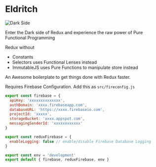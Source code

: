 # Eldritch

![Dark Side](https://s-media-cache-ak0.pinimg.com/736x/34/39/fd/3439fddbe50de2f8b99bb032c5cc9650.jpg)

Enter the Dark side of Redux and experience the raw power of Pure Functional Programming

Redux without

- Constants
- Selectors uses Functional Lenses instead
- ImmutableJS uses Pure Functions to manipulate store instead

An Awesome boilerplate to get things done with Redux faster.

Requires Firebase Configuration. Add this as `src/fireconfig.js`

```js
export const firebase = {
  apiKey: 'xxxxxxxxxxxxxx',
  authDomain: 'xxxx.firebaseapp.com',
  databaseURL: 'https://xxxx.firebaseio.com',
  projectId: 'xxxxx',
  storageBucket: 'xxxx.appspot.com',
  messagingSenderId: 'xxxxxxxxxxxx'
}

export const reduxFirebase = {
  enableLogging: false // enable/disable Firebase Database Logging
}

export const env = 'development'
export default { firebase, reduxFirebase, env }

```
